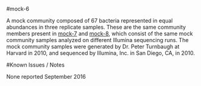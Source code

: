 #mock-6

A mock community composed of 67 bacteria represented in equal abundances in three replicate samples. These are the same community members present in [mock-7](../mock-7/) and [mock-8](../mock-8/), which consist of the same mock community samples analyzed on different Illumina sequencing runs. The mock community samples were generated by Dr. Peter Turnbaugh at Harvard in 2010, and sequenced by Illumina, Inc. in San Diego, CA, in 2010.

#Known Issues / Notes

None reported September 2016
